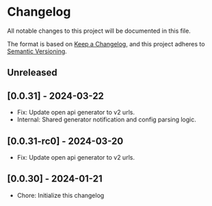 # Changelog

All notable changes to this project will be documented in this file.

The format is based on [Keep a Changelog](https://keepachangelog.com/en/1.0.0/),
and this project adheres to [Semantic Versioning](https://semver.org/spec/v2.0.0.html).

## Unreleased

## [0.0.31] - 2024-03-22

- Fix: Update open api generator to v2 urls.
- Internal: Shared generator notification and config parsing logic.

## [0.0.31-rc0] - 2024-03-20

- Fix: Update open api generator to v2 urls.

## [0.0.30] - 2024-01-21

- Chore: Initialize this changelog